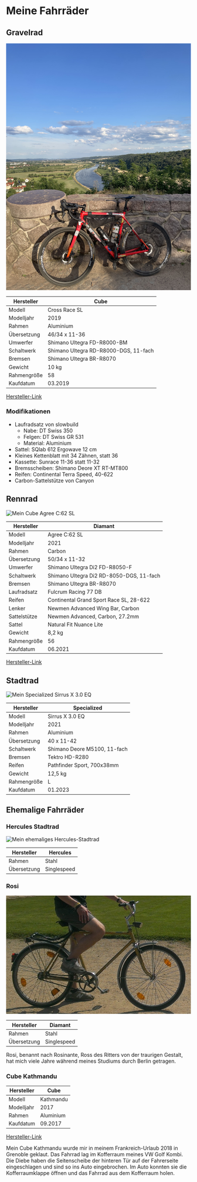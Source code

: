 # Meine Fahrräder

## Gravelrad

![Mein Cube Cross Race 2019 SL](assets/fahrrad/gravel.jpg)

| Hersteller | Cube |
| --- | --- |
| Modell | Cross Race SL |
| Modelljahr | 2019 |
| Rahmen | Aluminium |
| Übersetzung | 46/34 x 11-36 |
| Umwerfer | Shimano Ultegra FD-R8000-BM |
| Schaltwerk | Shimano Ultegra RD-R8000-DGS, 11-fach |
| Bremsen | Shimano Ultegra BR-R8070 |
| Gewicht | 10 kg |
| Rahmengröße | 58 |
| Kaufdatum | 03.2019 |

[Hersteller-Link](https://archiv.cube.eu/2019/288300)

### Modifikationen
- Laufradsatz von slowbuild
    - Nabe: DT Swiss 350
    - Felgen: DT Swiss GR 531
    - Material: Aluminium
- Sattel: SQlab 612 Ergowave 12 cm
- Kleines Kettenblatt mit 34 Zähnen, statt 36
- Kassette: Sunrace 11-36 statt 11-32
- Bremsscheiben: Shimano Deore XT RT-MT800
- Reifen: Continental Terra Speed, 40-622
- Carbon-Sattelstütze von Canyon

## Rennrad

![Mein Cube Agree C:62 SL](assets/fahrrad/rennrad.jpg)

| Hersteller | Diamant |
| --- | --- |
| Modell | Agree C:62 SL |
| Modelljahr | 2021 |
| Rahmen | Carbon |
| Übersetzung | 50/34 x 11-32 |
| Umwerfer | Shimano Ultegra Di2 FD-R8050-F |
| Schaltwerk | Shimano Ultegra Di2 RD-8050-DGS, 11-fach |
| Bremsen | Shimano Ultegra BR-R8070 |
| Laufradsatz | Fulcrum Racing 77 DB |
| Reifen | Continental Grand Sport Race SL, 28-622 |
| Lenker | Newmen Advanced Wing Bar, Carbon |
| Sattelstütze | Newmen Advanced, Carbon, 27.2mm |
| Sattel | Natural Fit Nuance Lite |
| Gewicht | 8,2 kg |
| Rahmengröße | 56 |
| Kaufdatum | 06.2021 |

[Hersteller-Link](https://archiv.cube.eu/2021/478300)

## Stadtrad

![Mein Specialized Sirrus X 3.0 EQ](assets/fahrrad/specialized.jpg)

| Hersteller | Specialized |
| --- | --- |
| Modell | Sirrus X 3.0 EQ |
| Modelljahr | 2021 |
| Rahmen | Aluminium |
| Übersetzung | 40 x 11-42 |
| Schaltwerk | Shimano Deore M5100, 11-fach |
| Bremsen | Tektro HD-R280 |
| Reifen | Pathfinder Sport, 700x38mm |
| Gewicht | 12,5 kg |
| Rahmengröße | L |
| Kaufdatum | 01.2023 |

## Ehemalige Fahrräder

### Hercules Stadtrad

![Mein ehemaliges Hercules-Stadtrad](assets/fahrrad/hercules.jpg)

| Hersteller | Hercules |
| --- | --- |
| Rahmen | Stahl |
| Übersetzung | Singlespeed |

### Rosi

![Mein ehemaliges Diamant-Stadtrad](assets/fahrrad/rosi.jpg)

| Hersteller | Diamant |
| --- | --- |
| Rahmen | Stahl |
| Übersetzung | Singlespeed |

Rosi, benannt nach Rosinante, Ross des Ritters von der traurigen Gestalt, hat mich viele Jahre während meines Studiums
durch Berlin getragen.

### Cube Kathmandu

| Hersteller | Cube |
| --- | --- |
| Modell | Kathmandu |
| Modelljahr | 2017 |
| Rahmen | Aluminium |
| Kaufdatum | 09.2017 |

[Hersteller-Link](https://archiv.cube.eu/2017/842000)

Mein Cube Kathmandu wurde mir in meinem Frankreich-Urlaub 2018 in Grenoble geklaut. Das Fahrrad lag im Kofferraum meines
VW Golf Kombi. Die Diebe haben die Seitenscheibe der hinteren Tür auf der Fahrerseite eingeschlagen und sind so ins Auto
eingebrochen. Im Auto konnten sie die Kofferraumklappe öffnen und das Fahrrad aus dem Kofferraum holen.
